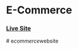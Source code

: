 # E-Commerce
### [Live Site](https://commerce-js.netlify.app/)
#   e _ c o m m e r c e _ w e b s i t e  
 